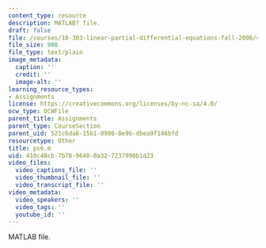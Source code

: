 ```yaml
---
content_type: resource
description: MATLAB? file.
draft: false
file: /courses/18-303-linear-partial-differential-equations-fall-2006/410c48cb7b7896400a327237990b1d23_ps6.m
file_size: 908
file_type: text/plain
image_metadata:
  caption: ''
  credit: ''
  image-alt: ''
learning_resource_types:
- Assignments
license: https://creativecommons.org/licenses/by-nc-sa/4.0/
ocw_type: OCWFile
parent_title: Assignments
parent_type: CourseSection
parent_uid: 521c6da8-15b1-0900-0e9b-dbea9f146bfd
resourcetype: Other
title: ps6.m
uid: 410c48cb-7b78-9640-0a32-7237990b1d23
video_files:
  video_captions_file: ''
  video_thumbnail_file: ''
  video_transcript_file: ''
video_metadata:
  video_speakers: ''
  video_tags: ''
  youtube_id: ''
---
```

MATLAB file.